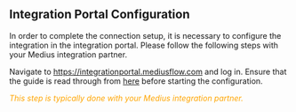 ## Integration Portal Configuration
In order to complete the connection setup, it is necessary to configure the integration in the integration portal. Please follow the following steps with your Medius integration partner.

Navigate to https://integrationportal.mediusflow.com and log in.
Ensure that the guide is read through from [here](https://integrationportal.mediusflow.com/assets/docs/static/walkthroughs/erpConnectors/SAP/configure_the_integration.html) before starting the configuration.

<span style="color:orange">*This step is typically done with your Medius integration partner.*</span>

